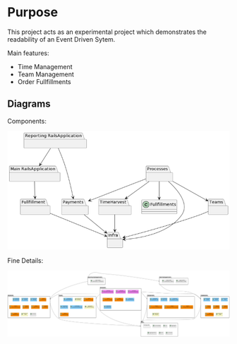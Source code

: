 Purpose
================

This project acts as an experimental project which demonstrates the readability of an Event Driven Sytem.

Main features:
- Time Management
- Team Management
- Order Fullfillments

Diagrams
--------

Components:

![alt text](./diagrams/architecture.png)

Fine Details:

![alt text](./diagrams/big_picture.png)
